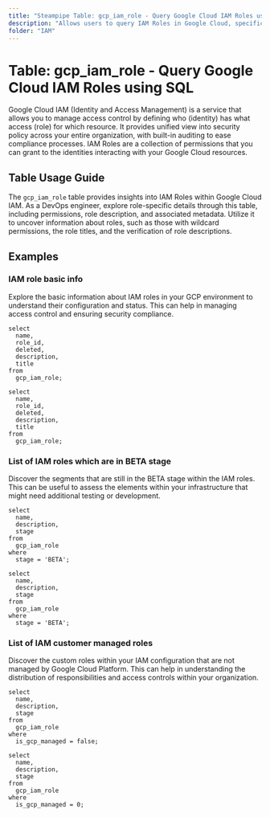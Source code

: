 ```yaml
---
title: "Steampipe Table: gcp_iam_role - Query Google Cloud IAM Roles using SQL"
description: "Allows users to query IAM Roles in Google Cloud, specifically the role name, title, description, permissions, and stage, providing insights into role-specific details and permissions."
folder: "IAM"
---
```


# Table: gcp_iam_role - Query Google Cloud IAM Roles using SQL

Google Cloud IAM (Identity and Access Management) is a service that allows you to manage access control by defining who (identity) has what access (role) for which resource. It provides unified view into security policy across your entire organization, with built-in auditing to ease compliance processes. IAM Roles are a collection of permissions that you can grant to the identities interacting with your Google Cloud resources.

## Table Usage Guide

The `gcp_iam_role` table provides insights into IAM Roles within Google Cloud IAM. As a DevOps engineer, explore role-specific details through this table, including permissions, role description, and associated metadata. Utilize it to uncover information about roles, such as those with wildcard permissions, the role titles, and the verification of role descriptions.

## Examples

### IAM role basic info
Explore the basic information about IAM roles in your GCP environment to understand their configuration and status. This can help in managing access control and ensuring security compliance.

```sql+postgres
select
  name,
  role_id,
  deleted,
  description,
  title
from
  gcp_iam_role;
```

```sql+sqlite
select
  name,
  role_id,
  deleted,
  description,
  title
from
  gcp_iam_role;
```

### List of IAM roles which are in BETA stage
Discover the segments that are still in the BETA stage within the IAM roles. This can be useful to assess the elements within your infrastructure that might need additional testing or development.

```sql+postgres
select
  name,
  description,
  stage
from
  gcp_iam_role
where
  stage = 'BETA';
```

```sql+sqlite
select
  name,
  description,
  stage
from
  gcp_iam_role
where
  stage = 'BETA';
```

### List of IAM customer managed roles
Discover the custom roles within your IAM configuration that are not managed by Google Cloud Platform. This can help in understanding the distribution of responsibilities and access controls within your organization.

```sql+postgres
select
  name,
  description,
  stage
from
  gcp_iam_role
where
  is_gcp_managed = false;
```

```sql+sqlite
select
  name,
  description,
  stage
from
  gcp_iam_role
where
  is_gcp_managed = 0;
```